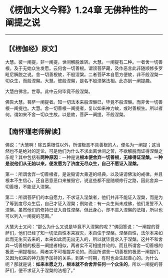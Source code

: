 # 《楞伽大义今释》1.24章 无佛种性的一阐提之说

------

## 【《楞伽经》原文】

大慧。彼一阐提，非一阐提，世间解脱谁转。大慧。一阐提有二种。一者舍一切善根。及于无始众生发愿。云何舍一切善根。谓谤菩萨藏，及作恶言此非随顺修多罗毗尼解脱之说。舍一切善根故，不般涅槃。二者菩萨本自愿方便故，非不般涅槃一切众生，而般涅槃。大慧。彼般涅槃，是名不般涅槃法相。此亦到一阐提趣。

大慧白佛言。世尊。此中云何毕竟不般涅槃。

佛告大慧。菩萨一阐提者。知一切法本来般涅槃已，毕竟不般涅槃。而非舍一切善根一阐提也。大慧。舍一切善根一阐提者，复以如来神力故，或时善根生。所以者何。谓如来不舍一切众生故。以是故，菩萨一阐提，不般涅槃。

## 【南怀瑾老师解读】

佛说：“大慧啊！除五乘根性以外，所谓极恶不具善根的人，便名为一阐提；这当然也不是绝对的定论，可是他们为什么不求出离世间之苦，不欲解脱而证得涅槃之乐呢？其中包括有**两种原因**：一种是说**根本便舍弃一切善根，无缘得证涅槃。**一种是说**他们从无始以来，便发愿为了济度无尽众生，自己不愿证入涅槃。**

第一：所谓舍弃一切善根者，是说毁谤大乘道的经典，以及诬谤佛法的戒律。并且根本不生信心，还自恶意恶口来摧毁它，说这些都不是随顺修行之路，因此舍弃一切善根，不能证入涅槃。

第二：所谓菩萨们的本自愿力，不求证入涅槃者，他们并非不能证入涅槃，而是为了等到度尽众生后，自己才证入涅槃；例如说：有一众生尚未成佛，他们发誓不入涅槃。虽然他们的修持已证入自性涅槃，但此身心，却不进入涅槃的法相，所以也可以列入一阐提的范围。”

大慧大士又问：“那么为什么又说是毕竟不入涅槃的呢？”佛回答说：“一阐提的菩萨们，他们已经了知一切法自性本来寂灭，本自住于涅槃。涅槃自性，法尔本来如此而无生灭去来的，本来如此而无出无入的，所以就毕竟求入于涅槃。这并不和舍弃一切善根的极恶一阐提者相似，两者实不可相提并论的。而且所谓舍一切善根的极恶一阐提相似，两者实不可相提并论的。而且所谓舍一切善根的极恶一阐提们，又因为如来的神力施予加持的关系，到某一时期，有时也会生起善心的。为什么呢？那就是说：**如来本愿之力，根本就不会舍弃任何一个众生的**，所以一阐提的菩萨们，便不求证入于涅槃的法相了。”


